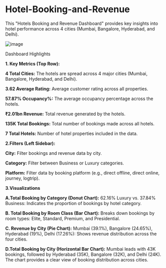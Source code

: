 # Hotel-Booking-and-Revenue

This "Hotels Booking and Revenue Dashboard" provides key insights into hotel performance across 4 cities (Mumbai, Bangalore, Hyderabad, and Delhi).


![image](https://github.com/user-attachments/assets/52377021-9c60-4713-8aba-1725d899ea1d)

Dashboard Highlights

**1. Key Metrics (Top Row):**

 **4 Total Cities:** The hotels are spread across 4 major cities (Mumbai, Bangalore, Hyderabad, and Delhi).
 
  **3.62 Average Rating:** Average customer rating across all properties.
  
  **57.87% Occupancy%:** The average occupancy percentage across the hotels.
  
  **₹2.01bn Revenue:** Total revenue generated by the hotels.
  
  **135K Total Bookings:** Total number of bookings made across all hotels.
  
  **7 Total Hotels:** Number of hotel properties included in the data.



**2.Filters (Left Sidebar):**

  **City:** Filter bookings and revenue data by city.
  
  **Category:** Filter between Business or Luxury categories.
  
  **Platform:** Filter data by booking platform (e.g., direct offline, direct online, journey, logtrip).



**3.Visualizations**

  **A.Total Booking by Category (Donut Chart):**
    62.16% Luxury vs. 37.84% Business: Indicates the proportion of bookings by hotel category.
  
  **B. Total Booking by Room Class (Bar Chart):**
    Breaks down bookings by room types:
    Elite, Standard, Premium, and Presidential.

  **C. Revenue by City (Pie Chart):**
    Mumbai (39.1%), Bangalore (24.65%), Hyderabad (19%), Delhi (17.26%): Shows revenue distribution across the four cities.
    
  **D.Total Booking by City (Horizontal Bar Chart):**
    Mumbai leads with 43K bookings, followed by Hyderabad (35K), Bangalore (32K), and Delhi (24K).
    The chart provides a clear view of booking distribution across cities.
